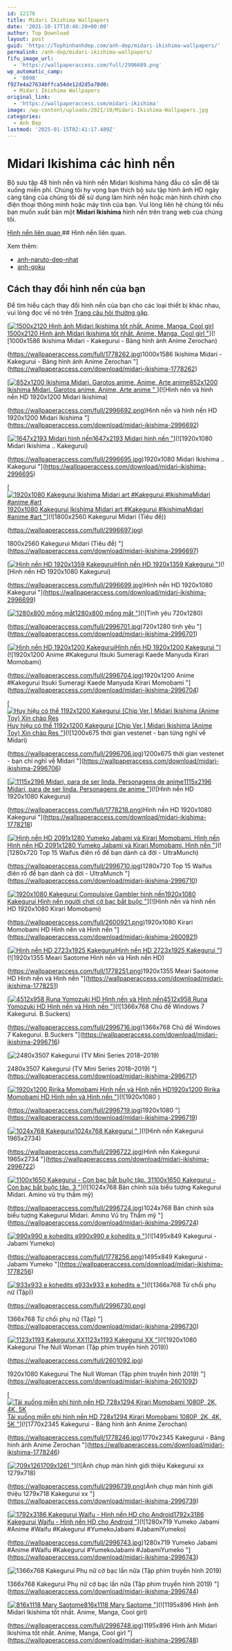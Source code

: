 ```yaml
---
id: 12170
title: Midari Ikishima Wallpapers
date: '2021-10-17T10:46:20+00:00'
author: Top Download
layout: post
guid: 'https://Tophinhanhdep.com/anh-dep/midari-ikishima-wallpapers/'
permalink: /anh-dep/midari-ikishima-wallpapers/
fifu_image_url:
  - 'https://wallpaperaccess.com/full/2996689.png'
wp_automatic_camp:
  - '8098'
f927e4a27634bffca54de12d2d5a70d0:
  - Midari Ikishima Wallpapers
original_link:
  - 'https://wallpaperaccess.com/midari-ikishima'
image: /wp-content/uploads/2021/10/Midari-Ikishima-Wallpapers.jpg
categories:
  - Ảnh Đẹp
lastmod: '2025-01-15T02:41:17.489Z'
---
```

# Midari Ikishima các hình nền

Bộ sưu tập 48 hình nền và hình nền Midari Ikishima hàng đầu có sẵn để tải xuống miễn phí. Chúng tôi hy vọng bạn thích bộ sưu tập hình ảnh HD ngày càng tăng của chúng tôi để sử dụng làm hình nền hoặc màn hình chính cho điện thoại thông minh hoặc máy tính của bạn. Vui lòng liên hệ chúng tôi nếu bạn muốn xuất bản một **Midari Ikishima** hình nền trên trang web của chúng tôi.

[Hình nền liên quan ](#related) ## Hình nền liên quan.

   
 Xem thêm:

   
- [anh-naruto-dep-nhat](https://tophinhanhdep.com/anh-naruto/anh-naruto-dep-nhat/)
- [anh-goku](https://tophinhanhdep.com/anh-anime/anh-goku/)

## Cách thay đổi hình nền của bạn

Để tìm hiểu cách thay đổi hình nền của bạn cho các loại thiết bị khác nhau, vui lòng đọc về nó trên [Trang câu hỏi thường gặp](https://tophinhanhdep.com/faq/).

  
[[![1500x2120 Hình ảnh Midari Ikishima tốt nhất.  Anime, Manga, Cool girl](https://wallpaperaccess.com/full/2996689.png)1500x2120 Hình ảnh Midari Ikishima tốt nhất. Anime, Manga, Cool girl "](https://wallpaperaccess.com/download/midari-ikishima-2996689)](![1000x1586 Ikishima Midari - Kakegurui - Bảng hình ảnh Anime Zerochan)

(https://wallpaperaccess.com/full/1778262.jpg)1000x1586 Ikishima Midari - Kakegurui - Bảng hình ảnh Anime Zerochan "](https://wallpaperaccess.com/download/midari-ikishima-1778262)

[[![852x1200 Ikishima Midari.  Garotos anime, Anime, Arte anime](https://wallpaperaccess.com/full/2996691.jpg)852x1200 Ikishima Midari. Garotos anime, Anime, Arte anime " ](https://wallpaperaccess.com/download/midari-ikishima-2996691)](![Hình nền và hình nền HD 1920x1200 Midari Ikishima)

(https://wallpaperaccess.com/full/2996692.png)Hình nền và hình nền HD 1920x1200 Midari Ikishima "](https://wallpaperaccess.com/download/midari-ikishima-2996692)

[[![1647x2193 Midari hình nền](https://wallpaperaccess.com/full/2996693.jpg)1647x2193 Midari hình nền "](https://wallpaperaccess.com/download/midari-ikishima-2996693)](![1920x1080 Midari Ikishima .. Kakegurui)

(https://wallpaperaccess.com/full/2996695.jpg)1920x1080 Midari Ikishima .. Kakegurui "](https://wallpaperaccess.com/download/midari-ikishima-2996695)

[[![1920x1080 Kakegurui Ikishima Midari art #Kakegurui #IkishimaMidari #anime #art](https://wallpaperaccess.com/full/2996696.jpg)1920x1080 Kakegurui Ikishima Midari art #Kakegurui #IkishimaMidari #anime #art "](https://wallpaperaccess.com/download/midari-ikishima-2996696)](![1800x2560 Kakegurui Midari (Tiêu đề))

(https://wallpaperaccess.com/full/2996697.jpg)

1800x2560 Kakegurui Midari (Tiêu đề) "](https://wallpaperaccess.com/download/midari-ikishima-2996697)

[[![Hình nền HD 1920x1359 Kakegurui](https://wallpaperaccess.com/full/2996698.jpg)Hình nền HD 1920x1359 Kakegurui "](https://wallpaperaccess.com/download/midari-ikishima-2996698)](![Hình nền HD 1920x1080 Kakegurui)

(https://wallpaperaccess.com/full/2996699.jpg)Hình nền HD 1920x1080 Kakegurui "](https://wallpaperaccess.com/download/midari-ikishima-2996699)

[[![1280x800 mống mắt](https://wallpaperaccess.com/full/2996700.jpg)1280x800 mống mắt "](https://wallpaperaccess.com/download/midari-ikishima-2996700)](![Tình yêu 720x1280)

(https://wallpaperaccess.com/full/2996701.jpg)720x1280 tình yêu "](https://wallpaperaccess.com/download/midari-ikishima-2996701)

[[![Hình nền HD 1920x1200 Kakegurui](https://wallpaperaccess.com/full/2791701.jpg)Hình nền HD 1920x1200 Kakegurui "](https://wallpaperaccess.com/download/midari-ikishima-2791701)](![1920x1200 Anime #Kakegurui Itsuki Sumeragi Kaede Manyuda Kirari Momobami)

(https://wallpaperaccess.com/full/2996704.jpg)1920x1200 Anime #Kakegurui Itsuki Sumeragi Kaede Manyuda Kirari Momobami "](https://wallpaperaccess.com/download/midari-ikishima-2996704)

[[![Huy hiệu có thể 1192x1200 Kakegurui [Chip Ver.] Midari Ikishima (Anime Toy) Xin chào Res](https://wallpaperaccess.com/full/2996705.jpg)Huy hiệu có thể 1192x1200 Kakegurui \[Chip Ver.\] Midari Ikishima (Anime Toy) Xin chào Res "](https://wallpaperaccess.com/download/midari-ikishima-2996705)](![1200x675 thời gian vestenet - bạn từng nghĩ về Midari)

(https://wallpaperaccess.com/full/2996706.jpg)1200x675 thời gian vestenet - bạn chỉ nghĩ về Midari "](https://wallpaperaccess.com/download/midari-ikishima-2996706)

[[![1115x2196 Midari, para de ser linda.  Personagens de anime](https://wallpaperaccess.com/full/2996707.jpg)1115x2196 Midari, para de ser linda. Personagens de anime "](https://wallpaperaccess.com/download/midari-ikishima-2996707)](![Hình nền HD 1920x1080 Kakegurui)

(https://wallpaperaccess.com/full/1778218.png)Hình nền HD 1920x1080 Kakegurui "](https://wallpaperaccess.com/download/midari-ikishima-1778218)

[[![Hình nền HD 2091x1280 Yumeko Jabami và Kirari Momobami.  Hình nền](https://wallpaperaccess.com/full/2996709.png)Hình nền HD 2091x1280 Yumeko Jabami và Kirari Momobami. Hình nền "](https://wallpaperaccess.com/download/midari-ikishima-2996709)](![1280x720 Top 15 Waifus điên rồ để bạn dành cả đời - UltraMunch)

(https://wallpaperaccess.com/full/2996710.jpg)1280x720 Top 15 Waifus điên rồ để bạn dành cả đời - UltraMunch "](https://wallpaperaccess.com/download/midari-ikishima-2996710)

[[![1920x1080 Kakegurui Compulsive Gambler hình nền](https://wallpaperaccess.com/full/1778226.jpg)1920x1080 Kakegurui Hình nền người chơi cờ bạc bắt buộc "](https://wallpaperaccess.com/download/midari-ikishima-1778226)](![Hình nền và hình nền HD 1920x1080 Kirari Momobami)

(https://wallpaperaccess.com/full/2600921.png)1920x1080 Kirari Momobami HD Hình nền và Hình nền "](https://wallpaperaccess.com/download/midari-ikishima-2600921)

[[![Hình nền HD 2723x1925 Kakegurui](https://wallpaperaccess.com/full/2996713.png)Hình nền HD 2723x1925 Kakegurui "](https://wallpaperaccess.com/download/midari-ikishima-2996713)](![1920x1355 Meari Saotome Hình nền và Hình nền HD)

(https://wallpaperaccess.com/full/1778251.png)1920x1355 Meari Saotome HD Hình nền và Hình nền "](https://wallpaperaccess.com/download/midari-ikishima-1778251)

[[![4512x958 Runa Yomozuki HD Hình nền và Hình nền](https://wallpaperaccess.com/full/2996715.png)4512x958 Runa Yomozuki HD Hình nền và Hình nền "](https://wallpaperaccess.com/download/midari-ikishima-2996715)](![1366x768 Chủ đề Windows 7 Kakegurui.  B.Suckers)

(https://wallpaperaccess.com/full/2996716.jpg)1366x768 Chủ đề Windows 7 Kakegurui. B.Suckers "](https://wallpaperaccess.com/download/midari-ikishima-2996716)

[![2480x3507 Kakegurui (TV Mini Series 2018–2019)](https://wallpaperaccess.com/full/2996717.jpg)

2480x3507 Kakegurui (TV Mini Series 2018–2019) "](https://wallpaperaccess.com/download/midari-ikishima-2996717)

[[![1920x1200 Ririka Momobami Hình nền và Hình nền HD](https://wallpaperaccess.com/full/2996718.jpg)1920x1200 Ririka Momobami HD Hình nền và Hình nền "](https://wallpaperaccess.com/download/midari-ikishima-2996718)](![1920x1080 )

(https://wallpaperaccess.com/full/2996719.jpg)1920x1080 "](https://wallpaperaccess.com/download/midari-ikishima-2996719)

[[![1024x768 Kakegurui](https://wallpaperaccess.com/full/2996721.jpg)1024x768 Kakegurui " ](https://wallpaperaccess.com/download/midari-ikishima-2996721)](![Hình nền Kakegurui 1965x2734)

(https://wallpaperaccess.com/full/2996722.jpg)Hình nền Kakegurui 1965x2734 "](https://wallpaperaccess.com/download/midari-ikishima-2996722)

[[![1100x1650 Kakegurui - Con bạc bắt buộc tập.  3](https://wallpaperaccess.com/full/2996723.jpg)1100x1650 Kakegurui - Con bạc bắt buộc tập. 3 "](https://wallpaperaccess.com/download/midari-ikishima-2996723)](![1024x768 Bản chỉnh sửa biểu tượng Kakegurui Midari.  Amino vũ trụ thẩm mỹ)

(https://wallpaperaccess.com/full/2996724.jpg)1024x768 Bản chỉnh sửa biểu tượng Kakegurui Midari. Amino Vũ trụ Thẩm mỹ "](https://wallpaperaccess.com/download/midari-ikishima-2996724)

[[![990x990 ʚ kohedits ɞ](https://wallpaperaccess.com/full/2996726.jpg)990x990 ʚ kohedits ɞ "](https://wallpaperaccess.com/download/midari-ikishima-2996726)](![1495x849 Kakegurui - Jabami Yumeko)

(https://wallpaperaccess.com/full/1778256.png)1495x849 Kakegurui - Jabami Yumeko "](https://wallpaperaccess.com/download/midari-ikishima-1778256)

[[![933x933 ʚ kohedits ɞ](https://wallpaperaccess.com/full/2996729.jpg)933x933 ʚ kohedits ɞ "](https://wallpaperaccess.com/download/midari-ikishima-2996729)](![1366x768 Từ chối phụ nữ (Tập))

(https://wallpaperaccess.com/full/2996730.png)

1366x768 Từ chối phụ nữ (Tập) "](https://wallpaperaccess.com/download/midari-ikishima-2996730)

[[![1123x1193 Kakegurui XX](https://wallpaperaccess.com/full/1778276.jpg)1123x1193 Kakegurui XX "](https://wallpaperaccess.com/download/midari-ikishima-1778276)](![1920x1080 Kakegurui The Null Woman (Tập phim truyền hình 2019))

(https://wallpaperaccess.com/full/2601092.jpg)

1920x1080 Kakegurui The Null Woman (Tập phim truyền hình 2019) "](https://wallpaperaccess.com/download/midari-ikishima-2601092)

[[![Tải xuống miễn phí hình nền HD 728x1294 Kirari Momobami 1080P, 2K, 4K, 5K](https://wallpaperaccess.com/full/2600943.jpg)Tải xuống miễn phí hình nền HD 728x1294 Kirari Momobami 1080P, 2K, 4K, 5K "](https://wallpaperaccess.com/download/midari-ikishima-2600943)](![1770x2345 Kakegurui - Bảng hình ảnh Anime Zerochan)

(https://wallpaperaccess.com/full/1778246.jpg)1770x2345 Kakegurui - Bảng hình ảnh Anime Zerochan "](https://wallpaperaccess.com/download/midari-ikishima-1778246)

[[![709x1261 ](https://wallpaperaccess.com/full/2996738.jpg)709x1261 "](https://wallpaperaccess.com/download/midari-ikishima-2996738)](![Ảnh chụp màn hình giới thiệu Kakegurui xx 1279x718)

(https://wallpaperaccess.com/full/2996739.png)Ảnh chụp màn hình giới thiệu 1279x718 Kakegurui xx "](https://wallpaperaccess.com/download/midari-ikishima-2996739)

[[![1792x3186 Kakegurui Waifu - Hình nền HD cho Android](https://wallpaperaccess.com/full/1641740.jpg)1792x3186 Kakegurui Waifu - Hình nền HD cho Android "](https://wallpaperaccess.com/download/midari-ikishima-1641740)](![1280x719 Yumeko Jabami #Anime #Waifu #Kakegurui #YumekoJabami #JabamiYumeko)

(https://wallpaperaccess.com/full/2996743.jpg)1280x719 Yumeko Jabami #Anime #Waifu #Kakegurui #YumekoJabami #JabamiYumeko "](https://wallpaperaccess.com/download/midari-ikishima-2996743)

[![1366x768 Kakegurui Phụ nữ cờ bạc lần nữa (Tập phim truyền hình 2019)](https://wallpaperaccess.com/full/2996744.jpg)

1366x768 Kakegurui Phụ nữ cờ bạc lần nữa (Tập phim truyền hình 2019) "](https://wallpaperaccess.com/download/midari-ikishima-2996744)

[[![816x1118 Mary Saotome](https://wallpaperaccess.com/full/2996747.png)816x1118 Mary Saotome "](https://wallpaperaccess.com/download/midari-ikishima-2996747)](![1195x896 Hình ảnh Midari Ikishima tốt nhất.  Anime, Manga, Cool girl)

(https://wallpaperaccess.com/full/2996748.jpg)1195x896 Hình ảnh Midari Ikishima tốt nhất. Anime, Manga, Cool girl "](https://wallpaperaccess.com/download/midari-ikishima-2996748)
